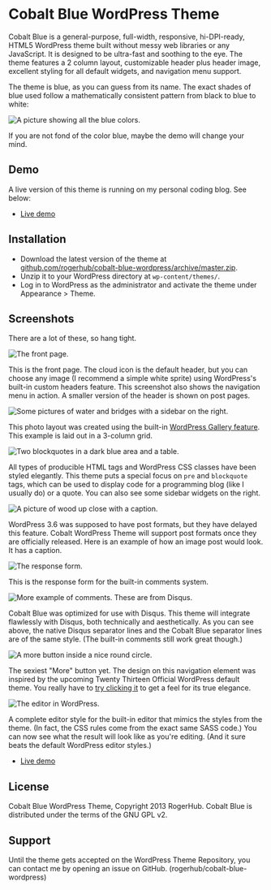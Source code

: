 Cobalt Blue WordPress Theme
===========================

Cobalt Blue is a general-purpose, full-width, responsive, hi-DPI-ready, HTML5 WordPress theme built without messy web libraries or any JavaScript. It is designed to be ultra-fast and soothing to the eye. The theme features a 2 column layout, customizable header plus header image, excellent styling for all default widgets, and navigation menu support.

The theme is blue, as you can guess from its name. The exact shades of blue used follow a mathematically consistent pattern from black to blue to white:

![A picture showing all the blue colors.](http://code.rogerhub.com/wp-content/uploads/sites/6/2013/07/cobalt-preview-1.png)

If you are not fond of the color blue, maybe the demo will change your mind.

Demo
----

A live version of this theme is running on my personal coding blog. See below:

 - [Live demo](http://code.rogerhub.com)

Installation
------------

 - Download the latest version of the theme at [github.com/rogerhub/cobalt-blue-wordpress/archive/master.zip](https://github.com/rogerhub/cobalt-blue-wordpress/archive/master.zip).
 - Unzip it to your WordPress directory at `wp-content/themes/`.
 - Log in to WordPress as the administrator and activate the theme under Appearance > Theme.

Screenshots
-----------

There are a lot of these, so hang tight.

![The front page.](http://code.rogerhub.com/wp-content/uploads/sites/6/2013/07/cobalt-preview-0.png)

This is the front page. The cloud icon is the default header, but you can choose any image (I recommend a simple white sprite) using WordPress's built-in custom headers feature. This screenshot also shows the navigation menu in action. A smaller version of the header is shown on post pages.

![Some pictures of water and bridges with a sidebar on the right.](http://code.rogerhub.com/wp-content/uploads/sites/6/2013/07/cobalt-preview-2.png)

This photo layout was created using the built-in [WordPress Gallery feature](http://codex.wordpress.org/The_WordPress_Gallery). This example is laid out in a 3-column grid.

![Two blockquotes in a dark blue area and a table.](http://code.rogerhub.com/wp-content/uploads/sites/6/2013/07/cobalt-preview-3.png)

All types of producible HTML tags and WordPress CSS classes have been styled elegantly. This theme puts a special focus on `pre` and `blockquote` tags, which can be used to display code for a programming blog (like I usually do) or a quote. You can also see some sidebar widgets on the right.

![A picture of wood up close with a caption.](http://code.rogerhub.com/wp-content/uploads/sites/6/2013/07/cobalt-preview-4.png)

WordPress 3.6 was supposed to have post formats, but they have delayed this feature. Cobalt WordPress Theme will support post formats once they are officially released. Here is an example of how an image post would look. It has a caption.

![The response form.](http://code.rogerhub.com/wp-content/uploads/sites/6/2013/07/cobalt-preview-6.5.png)

This is the response form for the built-in comments system.

![More example of comments. These are from Disqus.](http://code.rogerhub.com/wp-content/uploads/sites/6/2013/07/cobalt-preview-6.png)

Cobalt Blue was optimized for use with Disqus. This theme will integrate flawlessly with Disqus, both technically and aesthetically. As you can see above, the native Disqus separator lines and the Cobalt Blue separator lines are of the same style. (The built-in comments still work great though.)

![A more button inside a nice round circle.](http://code.rogerhub.com/wp-content/uploads/sites/6/2013/07/cobalt-preview-7.png)

The sexiest "More" button yet. The design on this navigation element was inspired by the upcoming Twenty Thirteen Official WordPress default theme. You really have to [try clicking it](http://code.rogerhub.com/) to get a feel for its true elegance.

![The editor in WordPress.](http://code.rogerhub.com/wp-content/uploads/sites/6/2013/07/cobalt-preview-8.png)

A complete editor style for the built-in editor that mimics the styles from the theme. (In fact, the CSS rules come from the exact same SASS code.) You can now see what the result will look like as you're editing. (And it sure beats the default WordPress editor styles.)

 - [Live demo](http://code.rogerhub.com)

License
-------

Cobalt Blue WordPress Theme, Copyright 2013 RogerHub. Cobalt Blue is distributed under the terms of the GNU GPL v2. 

Support
-------

Until the theme gets accepted on the WordPress Theme Repository, you can contact me by opening an issue on GitHub. (rogerhub/cobalt-blue-wordpress)
